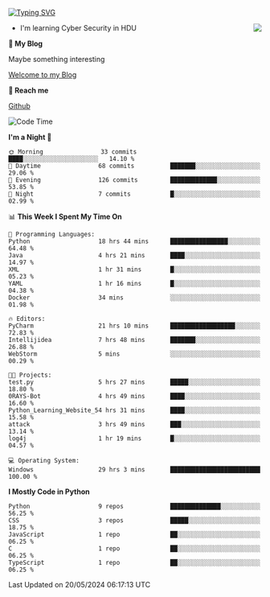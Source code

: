[![Typing SVG](https://readme-typing-svg.herokuapp.com?font=Fira+Code&pause=1000&random=false&width=450&height=60&lines=Hello+%F0%9F%91%8B%F0%9F%8F%BB;I'm+JBNRZ)](https://git.io/typing-svg)

<a href="#">
  <img align="right" src="https://github-readme-stats.vercel.app/api?username=JBNRZ&show_icons=true&bg_color=15,f2f7fd,E0EAFC" />
</a>

- I'm learning Cyber Security in HDU

 **🌱 My Blog**

Maybe something interesting

[Welcome to my Blog](https://jbnrz.com.cn/)

 **💬 Reach me** 

[Github](https://github.com/JBNRZ)


<!--START_SECTION:waka-->
![Code Time](http://img.shields.io/badge/Code%20Time-492%20hrs%2029%20mins-blue)

**I'm a Night 🦉** 

```text
🌞 Morning                33 commits          ████░░░░░░░░░░░░░░░░░░░░░   14.10 % 
🌆 Daytime                68 commits          ███████░░░░░░░░░░░░░░░░░░   29.06 % 
🌃 Evening                126 commits         █████████████░░░░░░░░░░░░   53.85 % 
🌙 Night                  7 commits           █░░░░░░░░░░░░░░░░░░░░░░░░   02.99 % 
```


📊 **This Week I Spent My Time On** 

```text
💬 Programming Languages: 
Python                   18 hrs 44 mins      ████████████████░░░░░░░░░   64.48 % 
Java                     4 hrs 21 mins       ████░░░░░░░░░░░░░░░░░░░░░   14.97 % 
XML                      1 hr 31 mins        █░░░░░░░░░░░░░░░░░░░░░░░░   05.23 % 
YAML                     1 hr 16 mins        █░░░░░░░░░░░░░░░░░░░░░░░░   04.38 % 
Docker                   34 mins             ░░░░░░░░░░░░░░░░░░░░░░░░░   01.98 % 

🔥 Editors: 
PyCharm                  21 hrs 10 mins      ██████████████████░░░░░░░   72.83 % 
Intellijidea             7 hrs 48 mins       ███████░░░░░░░░░░░░░░░░░░   26.88 % 
WebStorm                 5 mins              ░░░░░░░░░░░░░░░░░░░░░░░░░   00.29 % 

🐱‍💻 Projects: 
test.py                  5 hrs 27 mins       █████░░░░░░░░░░░░░░░░░░░░   18.80 % 
0RAYS-Bot                4 hrs 49 mins       ████░░░░░░░░░░░░░░░░░░░░░   16.60 % 
Python_Learning_Website_54 hrs 31 mins       ████░░░░░░░░░░░░░░░░░░░░░   15.58 % 
attack                   3 hrs 49 mins       ███░░░░░░░░░░░░░░░░░░░░░░   13.14 % 
log4j                    1 hr 19 mins        █░░░░░░░░░░░░░░░░░░░░░░░░   04.57 % 

💻 Operating System: 
Windows                  29 hrs 3 mins       █████████████████████████   100.00 % 
```

**I Mostly Code in Python** 

```text
Python                   9 repos             ██████████████░░░░░░░░░░░   56.25 % 
CSS                      3 repos             █████░░░░░░░░░░░░░░░░░░░░   18.75 % 
JavaScript               1 repo              ██░░░░░░░░░░░░░░░░░░░░░░░   06.25 % 
C                        1 repo              ██░░░░░░░░░░░░░░░░░░░░░░░   06.25 % 
TypeScript               1 repo              ██░░░░░░░░░░░░░░░░░░░░░░░   06.25 % 
```




 Last Updated on 20/05/2024 06:17:13 UTC
<!--END_SECTION:waka-->
